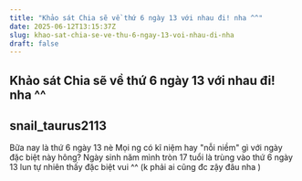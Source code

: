 ```yaml
---
title: "Khảo sát Chia sẽ về thứ 6 ngày 13 với nhau đi! nha ^^"
date: 2025-06-12T13:15:37Z
slug: khao-sat-chia-se-ve-thu-6-ngay-13-voi-nhau-di-nha
draft: false
---
```


## Khảo sát Chia sẽ về thứ 6 ngày 13 với nhau đi! nha ^^

## snail_taurus2113

Bữa nay là thứ 6 ngày 13 nè 
Mọi ng có kĩ niệm hay "nỗi niềm" gì với ngày đặc biệt này hông?
Ngày sinh năm mình tròn 17 tuổi là trùng vào thứ 6 ngày 13 lun  tự nhiên thấy đặc biệt vui ^^ (k phải ai cũng đc zậy đâu nha )